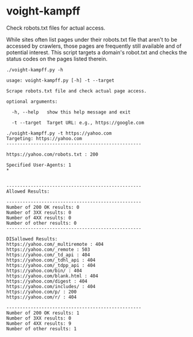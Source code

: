 # voight-kampff

Check robots.txt files for actual access.

 While sites often list pages under their robots.txt file that aren't to be accessed by crawlers, those pages are frequently still available and of potential interest. This script targets a domain's robot.txt and checks the status codes on the pages listed therein.


```
./voight-kampff.py -h

usage: voight-kampff.py [-h] -t --target

Scrape robots.txt file and check actual page access.

optional arguments:

  -h, --help   show this help message and exit

  -t --target  Target URL: e.g., https://google.com

./voight-kampff.py -t https://yahoo.com
Targeting: https://yahoo.com
--------------------------------------------------

https://yahoo.com/robots.txt : 200

Specified User-Agents: 1
*


--------------------------------------------------
Allowed Results:

--------------------------------------------------
Number of 200 OK results: 0
Number of 3XX results: 0
Number of 4XX results: 0
Number of other results: 0
--------------------------------------------------

DISallowed Results:
https://yahoo.com/_multiremote : 404
https://yahoo.com/_remote : 503
https://yahoo.com/_td_api : 404
https://yahoo.com/_tdhl_api : 404
https://yahoo.com/_tdpp_api : 404
https://yahoo.com/bin/ : 404
https://yahoo.com/blank.html : 404
https://yahoo.com/digest : 404
https://yahoo.com/includes/ : 404
https://yahoo.com/p/ : 200
https://yahoo.com/r/ : 404

--------------------------------------------------
Number of 200 OK results: 1
Number of 3XX results: 0
Number of 4XX results: 9
Number of other results: 1
```

